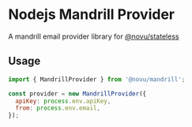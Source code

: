 # Nodejs Mandrill Provider

A mandrill email provider library for [@novu/stateless](https://github.com/novuhq/novu)

## Usage

```javascript
import { MandrillProvider } from '@novu/mandrill';

const provider = new MandrillProvider({
  apiKey: process.env.apiKey,
  from: process.env.email,
});
```
